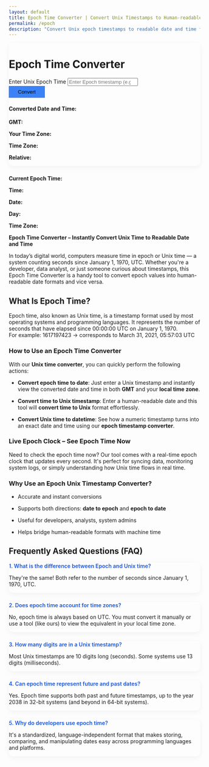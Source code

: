 ```yaml
---
layout: default
title: Epoch Time Converter | Convert Unix Timestamps to Human-readable Dates
permalink: /epoch
description: "Convert Unix epoch timestamps to readable date and time formats with our tool. Ideal for developers and analysts working with UTC or different time zones."
---
```

 <style>
        :root {
            --primary: #3b82f6;
            --secondary: #1e293b;
            --accent: #10b981;
            --light: #f8f9fa;
            --dark: #1e293b;
        }
        
    
        .hero-section {
            background: linear-gradient(135deg, #4b6cb7 0%, #182848 100%);
            color: white;
            padding: 2.5rem 0;
            margin-bottom: 2rem;
            border-radius: 0 0 15px 15px;
            box-shadow: 0 4px 12px rgba(0,0,0,0.1);
        }
        
        .article-meta {
            color: rgba(255,255,255,0.85);
            font-size: 0.9rem;
        }
        
        .card {
            border-radius: 10px;
            box-shadow: 0 4px 15px rgba(0,0,0,0.05);
            margin-bottom: 1.5rem;
            border: none;
            transition: transform 0.3s ease;
            overflow: hidden;
        }
        
        .card:hover {
            transform: translateY(-5px);
        }
        
        .card-header {
            font-weight: 600;
            background-color: #f1f5f9;
            border-bottom: 1px solid #e9ecef;
            padding: 1rem 1.25rem;
            border-radius: 10px 10px 0 0 !important;
        }
        
        .icon-container {
            width: 50px;
            height: 50px;
            border-radius: 12px;
            display: flex;
            align-items: center;
            justify-content: center;
            margin-right: 15px;
            flex-shrink: 0;
        }
        
        .feature-icon {
            font-size: 1.5rem;
            color: white;
        }
        
        .feature-list li {
            margin-bottom: 0.75rem;
            display: flex;
            align-items: flex-start;
        }
        
        .faq-question {
            font-weight: 600;
            color: #1a56db;
            margin-bottom: 0.5rem;
        }
        
        .current-time {
            font-size: 1.2rem;
            font-weight: 600;
            background: #f1f5f9;
            padding: 1rem;
            border-radius: 8px;
            text-align: center;
        }
        
        .highlight {
            background-color: #e6f7ff;
            border-left: 4px solid #1890ff;
            padding: 1rem;
            border-radius: 0 8px 8px 0;
            margin: 1.5rem 0;
        }
        
        .tag {
            display: inline-block;
            background: #e0f2fe;
            color: #0369a1;
            padding: 0.25rem 0.75rem;
            border-radius: 20px;
            font-size: 0.8rem;
            margin-right: 0.5rem;
            margin-bottom: 0.5rem;
        }
        
        .tag i {
            margin-right: 0.3rem;
        }
        
        .author-badge {
            background: #e0f2fe;
            padding: 0.5rem 1rem;
            border-radius: 8px;
            display: inline-flex;
            align-items: center;
        }
        
        .btn-primary {
            background: var(--primary);
            border: none;
            padding: 0.5rem 1.5rem;
        }
        
        .btn-primary:hover {
            background: #2563eb;
        }
        
        footer {
            background: var(--secondary);
            color: white;
            padding: 2rem 0;
            margin-top: 3rem;
        }
        
        .converter-box {
            background: white;
            border-radius: 10px;
            padding: 1.5rem;
            box-shadow: 0 4px 20px rgba(0,0,0,0.08);
            margin-bottom: 2rem;
            border: 1px solid #e9ecef;
        }
        
        .converter-header {
            background: linear-gradient(135deg, #3b82f6 0%, #1e40af 100%);
            color: white;
            padding: 1rem;
            border-radius: 8px;
            margin-bottom: 1.5rem;
        }
        
        .result-box {
            background-color: #f8fafc;
            border-radius: 8px;
            padding: 1rem;
            margin-top: 1rem;
            border: 1px solid #e2e8f0;
        }
        
        .input-group-text {
            background-color: #e2e8f0;
        }
        
        .feature-card {
            border-left: 4px solid var(--primary);
        }
        
        .feature-card h5 i {
            color: var(--primary);
        }
        
        .feature-card.bi-directional {
            border-left-color: var(--accent);
        }
        
        .feature-card.bi-directional h5 i {
            color: var(--accent);
        }
        
        .tool-icon {
            background: rgba(59, 130, 246, 0.1);
            width: 60px;
            height: 60px;
            border-radius: 15px;
            display: flex;
            align-items: center;
            justify-content: center;
            margin: 0 auto 1rem;
        }
        
        .tool-icon i {
            font-size: 1.8rem;
            color: var(--primary);
        }
        
        .converter-section {
            background: white;
            border-radius: 10px;
            padding: 1.5rem;
            box-shadow: 0 4px 6px rgba(0,0,0,0.05);
            margin-bottom: 1.5rem;
        }
        
        @media (max-width: 991px) {
            .hero-section {
                padding: 1.8rem 0;
            }
            
            .converter-box {
                margin-top: 2rem;
            }
        }
    </style>
<div class="row py-4">
    <!-- Left Side: Form -->
<div class="col-md-7">
 <div class="card shadow-sm p-4">
  <h1 class="text-center mb-4">Epoch Time Converter</h1>
    <form id="epochForm">
     <div class="mb-3">
       <label for="epochTime" class="form-label">Enter Unix Epoch Time</label>
       <input type="number" class="form-control" id="epochTime" placeholder="Enter Epoch timestamp (e.g., 1617197423)" required>
     </div>
     <button type="submit" class="btn btn-primary w-100">Convert</button>
     </form>
<div id="result" class="mt-4 d-none">
    <h4 class="result">Converted Date and Time:</h4>
    <p><strong>GMT:</strong> <span id="gmtTime" class="result text-muted"></span></p>
    <p><strong>Your Time Zone:</strong> <span id="localTime" class="result text-muted"></span></p>
    <p><strong>Time Zone:</strong> <span id="timeZone" class="result text-muted"></span></p>
    <p><strong>Relative:</strong> <span id="relativeTime" class="result text-muted"></span></p>
   </div>
  </div>
</div>
<!-- Right Side: Current Epoch Time Clock -->
<div class="col-md-5 d-flex align-items-center justify-content-center">
<div class="text-center border rounded p-3 bg-light w-100">
<!-- Epoch Time -->  
<div class="alert alert-info text-center fs-3"><strong>Current Epoch Time:</strong> <span id="currentEpochTime" class="text-primary fw-bold"></span></div>
<!-- Digital Clock -->
<p class="mb-0 fs-3"><strong>Time:</strong><span id="currentDigitalTime" class="text-dark"></span></p>
<!-- Date -->
<p class="mb-0 fs-3"><strong>Date:</strong><span id="currentDate" class="text-dark"></span></p>
<!-- Day -->
<p class="mb-0 fs-3"><strong>Day:</strong><span id="currentDay" class="text-dark"></span></p>
<!-- Timezone -->
<p class="mb-0 fs-3"><strong>Time Zone:</strong><span id="currentTimeZone" class="text-dark"></span></p>
</div>
</div>
</div>

<strong>Epoch Time Converter – Instantly Convert Unix Time to Readable Date and Time</strong>
<p>In today’s digital world, computers measure time in epoch or Unix time — a system counting seconds since January 1, 1970, UTC. Whether you're a developer, data analyst, or just someone curious about timestamps, this Epoch Time Converter is a handy tool to convert epoch values into human-readable date formats and vice versa.</p>
<h2 class="pt-4">What Is Epoch Time?</h2>
<p>Epoch time, also known as Unix time, is a timestamp format used by most operating systems and programming languages. It represents the number of seconds that have elapsed since 00:00:00 UTC on January 1, 1970. <br>For example: 1617197423 → corresponds to March 31, 2021, 05:57:03 UTC</p>
<h3 class="pt-4">How to Use an Epoch Time Converter</h3>
<p >With our <strong >Unix time converter</strong>, you can quickly perform the following actions:</p>
<ul>
<li><p ><strong>Convert epoch time to date</strong>: Just enter a Unix timestamp and instantly view the converted date and time in both <strong >GMT</strong> and your <strong>local time zone</strong>.</p></li>
<li><p ><strong >Convert time to Unix timestamp</strong>: Enter a human-readable date and this tool will <strong >convert time to Unix</strong> format effortlessly.</p></li>
<li><p ><strong >Convert Unix time to datetime</strong>: See how a numeric timestamp turns into an exact date and time using our <strong>epoch timestamp converter</strong>.</p></li>
</ul>
<h3 class="pt-4"> Live Epoch Clock – See Epoch Time Now</h3><p>Need to check the epoch time now? Our tool comes with a real-time epoch clock that updates every second. It's perfect for syncing data, monitoring system logs, or simply understanding how Unix time flows in real time.</p>
<h3 class="pt-4">Why Use an Epoch Unix Timestamp Converter?</h3>
<ul>
<li><p>Accurate and instant conversions</p></li>
<li><p>Supports both directions: <strong >date to epoch</strong> and <strong>epoch to date</strong></p></li>
<li><p>Useful for developers, analysts, system admins</p></li>
<li><p>Helps bridge human-readable formats with machine time</p></li>
</ul>
<!-- FAQ Section -->
<section class="mb-5">
   <h2 class="mb-4"><i class="fas fa-question-circle text-info me-2"></i> Frequently Asked Questions (FAQ)</h2>
    <div class="card mb-3">
                        <div class="card-body">
                            <div class="faq-question">1. What is the difference between Epoch and Unix time?</div>
                            <p class="mb-0">They're the same! Both refer to the number of seconds since January 1, 1970, UTC.</p>
                        </div>
                    </div>
                    <div class="card mb-3">
                        <div class="card-body">
                            <div class="faq-question">2. Does epoch time account for time zones?</div>
                            <p class="mb-0">No, epoch time is always based on UTC. You must convert it manually or use a tool (like ours) to view the equivalent in your local time zone.</p>
                        </div>
                    </div>
                    <div class="card mb-3">
                        <div class="card-body">
                            <div class="faq-question">3. How many digits are in a Unix timestamp?</div>
                            <p class="mb-0">Most Unix timestamps are 10 digits long (seconds). Some systems use 13 digits (milliseconds).</p>
                        </div>
                    </div>
                    <div class="card mb-3">
                        <div class="card-body">
                            <div class="faq-question">4. Can epoch time represent future and past dates?</div>
                            <p class="mb-0">Yes. Epoch time supports both past and future timestamps, up to the year 2038 in 32-bit systems (and beyond in 64-bit systems).</p>
                        </div>
                    </div>
    <div class="card">
      <div class="card-body">
        <div class="faq-question">5. Why do developers use epoch time?</div>
          <p class="mb-0">It's a standardized, language-independent format that makes storing, comparing, and manipulating dates easy across programming languages and platforms.</p>
           </div>
                    </div>
                </section>
<script src="{{ '/assets/js/epoch-time.js' | relative_url }}"></script>

